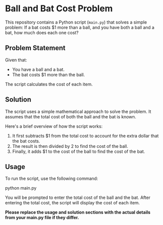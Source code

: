 # Ball and Bat Cost Problem

This repository contains a Python script (`main.py`) that solves a simple problem: If a bat costs $1 more than a ball, and you have both a ball and a bat, how much does each one cost?

## Problem Statement

Given that:

-   You have a ball and a bat.
-   The bat costs $1 more than the ball.

The script calculates the cost of each item.

## Solution

The script uses a simple mathematical approach to solve the problem. It assumes that the total cost of both the ball and the bat is known.

Here's a brief overview of how the script works:

1. It first subtracts $1 from the total cost to account for the extra dollar that the bat costs.
2. The result is then divided by 2 to find the cost of the ball.
3. Finally, it adds $1 to the cost of the ball to find the cost of the bat.

## Usage

To run the script, use the following command:

python main.py

You will be prompted to enter the total cost of the ball and the bat. After entering the total cost, the script will display the cost of each item.

**Please replace the usage and solution sections with the actual details from your main.py file if they differ.**
